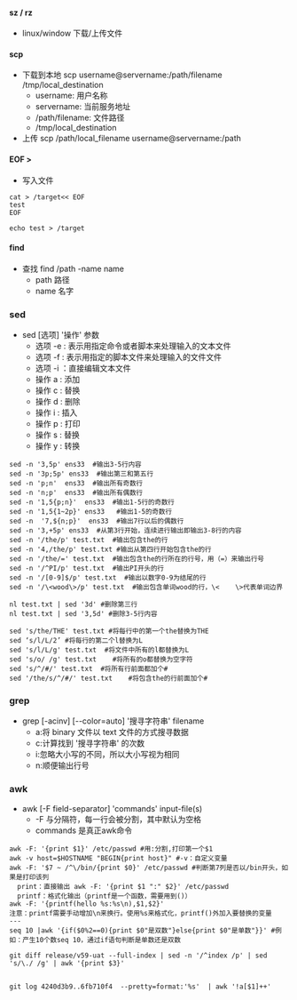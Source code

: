 #### sz / rz

- linux/window 下载/上传文件

#### scp

- 下载到本地 scp username@servername:/path/filename /tmp/local_destination
    - username: 用户名称
    - servername: 当前服务地址
    - /path/filename: 文件路径
    - /tmp/local_destination
- 上传 scp /path/local_filename username@servername:/path

#### EOF >

- 写入文件

```
cat > /target<< EOF
test
EOF
```

```
echo test > /target
```

#### find

- 查找 find /path -name name
    - path 路径
    - name 名字

### sed

- sed  [选项]   '操作' 参数
    - 选项 -e : 表示用指定命令或者脚本来处理输入的文本文件
    - 选项 -f : 表示用指定的脚本文件来处理输入的文件文件
    - 选项 -i ：直接编辑文本文件
    - 操作 a : 添加
    - 操作 c : 替换
    - 操作 d : 删除
    - 操作 i : 插入
    - 操作 p : 打印
    - 操作 s : 替换
    - 操作 y : 转换

```dotenv
sed -n '3,5p' ens33  #输出3-5行内容
sed -n '3p;5p' ens33  #输出第三和第五行
sed -n 'p;n'  ens33  #输出所有奇数行
sed -n 'n;p'  ens33  #输出所有偶数行 
sed -n '1,5{p;n}'  ens33  #输出1-5行的奇数行
sed -n '1,5{1~2p}' ens33   #输出1-5的奇数行
sed -n  '7,${n;p}'  ens33  #输出7行以后的偶数行
sed -n '3,+5p' ens33  #从第3行开始，连续进行输出即输出3-8行的内容
sed -n '/the/p' test.txt  #输出包含the的行 
sed -n '4,/the/p' test.txt #输出从第四行开始包含the的行
sed -n '/the/=' test.txt  #输出包含the的行所在的行号，用（=）来输出行号
sed -n '/^PI/p' test.txt  #输出PI开头的行
sed -n '/[0-9]$/p' test.txt  #输出以数字0-9为结尾的行
sed -n '/\<wood\>/p' test.txt  #输出包含单词wood的行，\<    \>代表单词边界
```

```dotenv
nl test.txt | sed '3d' #删除第三行
nl test.txt | sed '3,5d' #删除3-5行内容
```

```dotenv
sed 's/the/THE' test.txt #将每行中的第一个the替换为THE
sed ‘s/l/L/2’ #将每行的第二个l替换为L
sed 's/l/L/g' test.txt  #将文件中所有的l都替换为L
sed 's/o/ /g' test.txt    #将所有的o都替换为空字符
sed 's/^/#/' test.txt  #将所有行前面都加个#
sed '/the/s/^/#/' test.txt    #将包含the的行前面加个#
```

### grep

- grep [-acinv] [--color=auto] '搜寻字符串' filename
    - a:将 binary 文件以 text 文件的方式搜寻数据
    - c:计算找到 '搜寻字符串' 的次数
    - i:忽略大小写的不同，所以大小写视为相同
    - n:顺便输出行号

### awk

- awk [-F  field-separator]  'commands' input-file(s)
    - -F 与分隔符，每一行会被分割，其中默认为空格
    - commands 是真正awk命令

```dotenv
awk -F: '{print $1}' /etc/passwd #用:分割,打印第一个$1
awk -v host=$HOSTNAME "BEGIN{print host}" #-v：自定义变量
awk -F: '$7 ~ /^\/bin/{print $0}' /etc/passwd #判断第7列是否以/bin开头，如果是打印该列
  print：直接输出 awk -F: '{print $1 ":" $2}' /etc/passwd
  printf：格式化输出（printf是一个函数，需要用到()）
awk -F: '{printf(hello %s:%s\n),$1,$2}'
注意：printf需要手动增加\n来换行。使用%s来格式化，printf()外加入要替换的变量
---
seq 10 |awk '{if($0%2==0){print $0"是双数"}else{print $0"是单数"}}' #例如：产生10个数seq 10，通过if语句判断是单数还是双数
```

```dotenv
git diff release/v59-uat --full-index | sed -n '/^index /p' | sed 's/\./ /g' | awk '{print $3}'


git log 4240d3b9..6fb710f4  --pretty=format:'%s'  | awk '!a[$1]++' 
```

